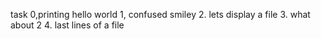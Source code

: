 task 0,printing hello world
1, confused smiley
2. lets display a file
3. what about 2
4. last lines of a file
